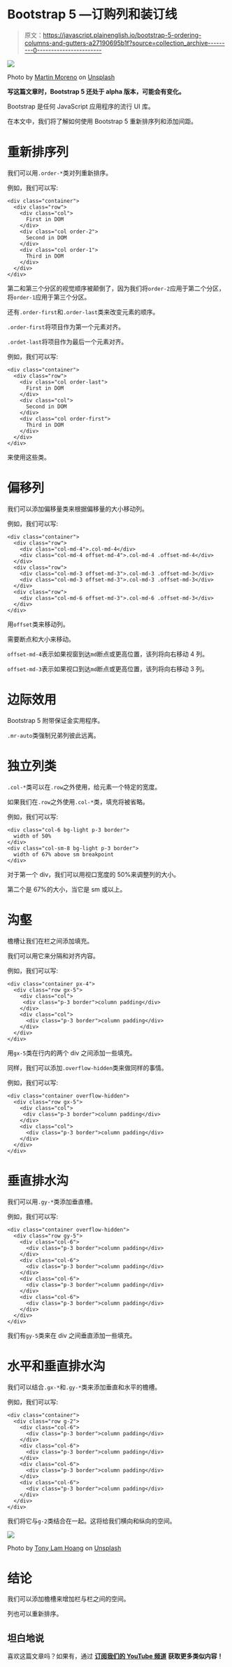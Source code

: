 # Bootstrap 5 —订购列和装订线

> 原文：<https://javascript.plainenglish.io/bootstrap-5-ordering-columns-and-gutters-a27190695b1f?source=collection_archive---------0----------------------->

![](img/9113376e6ee4b5b9220484ff6b34345c.png)

Photo by [Martin Moreno](https://unsplash.com/@memoreno?utm_source=medium&utm_medium=referral) on [Unsplash](https://unsplash.com?utm_source=medium&utm_medium=referral)

**写这篇文章时，Bootstrap 5 还处于 alpha 版本，可能会有变化。**

Bootstrap 是任何 JavaScript 应用程序的流行 UI 库。

在本文中，我们将了解如何使用 Bootstrap 5 重新排序列和添加间距。

# 重新排序列

我们可以用`.order-*`类对列重新排序。

例如，我们可以写:

```
<div class="container">
  <div class="row">
    <div class="col">
      First in DOM
    </div>
    <div class="col order-2">
      Second in DOM
    </div>
    <div class="col order-1">
      Third in DOM
    </div>
  </div>
</div>
```

第二和第三个分区的视觉顺序被颠倒了，因为我们将`order-2`应用于第二个分区，将`order-1`应用于第三个分区。

还有`.order-first`和`.order-last`类来改变元素的顺序。

`.order-first`将项目作为第一个元素对齐。

`.ordet-last`将项目作为最后一个元素对齐。

例如，我们可以写:

```
<div class="container">
  <div class="row">
    <div class="col order-last">
      First in DOM
    </div>
    <div class="col">
      Second in DOM
    </div>
    <div class="col order-first">
      Third in DOM
    </div>
  </div>
</div>
```

来使用这些类。

# 偏移列

我们可以添加偏移量类来根据偏移量的大小移动列。

例如，我们可以写:

```
<div class="container">
  <div class="row">
    <div class="col-md-4">.col-md-4</div>
    <div class="col-md-4 offset-md-4">.col-md-4 .offset-md-4</div>
  </div>
  <div class="row">
    <div class="col-md-3 offset-md-3">.col-md-3 .offset-md-3</div>
    <div class="col-md-3 offset-md-3">.col-md-3 .offset-md-3</div>
  </div>
  <div class="row">
    <div class="col-md-6 offset-md-3">.col-md-6 .offset-md-3</div>
  </div>
</div>
```

用`offset`类来移动列。

需要断点和大小来移动。

`offset-md-4`表示如果视窗到达`md`断点或更高位置，该列将向右移动 4 列。

`offset-md-3`表示如果视口到达`md`断点或更高位置，该列将向右移动 3 列。

# 边际效用

Bootstrap 5 附带保证金实用程序。

`.mr-auto`类强制兄弟列彼此远离。

# 独立列类

`.col-*`类可以在`.row`之外使用，给元素一个特定的宽度。

如果我们在`.row`之外使用`.col-*`类，填充将被省略。

例如，我们可以写:

```
<div class="col-6 bg-light p-3 border">
  width of 50%
</div>
<div class="col-sm-8 bg-light p-3 border">
  width of 67% above sm breakpoint
</div>
```

对于第一个 div，我们可以用视口宽度的 50%来调整列的大小。

第二个是 67%的大小，当它是 sm 或以上。

# 沟壑

檐槽让我们在栏之间添加填充。

我们可以用它来分隔和对齐内容。

例如，我们可以写:

```
<div class="container px-4">
  <div class="row gx-5">
    <div class="col">
     <div class="p-3 border">column padding</div>
    </div>
    <div class="col">
      <div class="p-3 border">column padding</div>
    </div>
  </div>
</div>
```

用`gx-5`类在行内的两个 div 之间添加一些填充。

同样，我们可以添加`.overflow-hidden`类来做同样的事情。

例如，我们可以写:

```
<div class="container overflow-hidden">
  <div class="row gx-5">
    <div class="col">
     <div class="p-3 border">column padding</div>
    </div>
    <div class="col">
      <div class="p-3 border">column padding</div>
    </div>
  </div>
</div>
```

# 垂直排水沟

我们可以用`.gy-*`类添加垂直槽。

例如，我们可以写:

```
<div class="container overflow-hidden">
  <div class="row gy-5">
    <div class="col-6">
      <div class="p-3 border">column padding</div>
    </div>
    <div class="col-6">
      <div class="p-3 border">column padding</div>
    </div>
    <div class="col-6">
      <div class="p-3 border">column padding</div>
    </div>
    <div class="col-6">
      <div class="p-3 border">column padding</div>
    </div>
  </div>
</div>
```

我们有`gy-5`类来在 div 之间垂直添加一些填充。

# 水平和垂直排水沟

我们可以结合`.gx-*`和`.gy-*`类来添加垂直和水平的檐槽。

例如，我们可以写:

```
<div class="container">
  <div class="row g-2">
    <div class="col-6">
      <div class="p-3 border">column padding</div>
    </div>
    <div class="col-6">
      <div class="p-3 border">column padding</div>
    </div>
    <div class="col-6">
      <div class="p-3 border">column padding</div>
    </div>
    <div class="col-6">
      <div class="p-3 border">column padding</div>
    </div>
  </div>
</div>
```

我们将它与`g-2`类结合在一起。这将给我们横向和纵向的空间。

![](img/b6ce27b90dc37658a6b55a5c19740d9f.png)

Photo by [Tony Lam Hoang](https://unsplash.com/@tonylamhoang?utm_source=medium&utm_medium=referral) on [Unsplash](https://unsplash.com?utm_source=medium&utm_medium=referral)

# 结论

我们可以添加檐槽来增加栏与栏之间的空间。

列也可以重新排序。

## 坦白地说

喜欢这篇文章吗？如果有，通过 [**订阅我们的 YouTube 频道**](https://www.youtube.com/channel/UCtipWUghju290NWcn8jhyAw) **获取更多类似内容！**